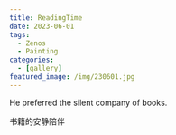 ```yaml
---
title: ReadingTime
date: 2023-06-01
tags:
  - Zenos
  - Painting
categories:
  - [gallery]
featured_image: /img/230601.jpg
---
```


He preferred the silent company of books.

书籍的安静陪伴